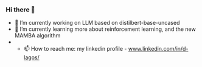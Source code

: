 ### Hi there 👋

- 🔭 I’m currently working on LLM based on distilbert-base-uncased
- 🌱 I’m currently learning more about reinforcement learning, and the new MAMBA algorithm
- - 📫 How to reach me: my linkedin profile - www.linkedin.com/in/d-lagos/

<!--
**danlagos/danlagos** is a ✨ _special_ ✨ repository because its `README.md` (this file) appears on your GitHub profile.

Here are some ideas to get you started:
- 🤔 I’m looking for help with ...
- 💬 Ask me about ...
- 👯 I’m looking to collaborate on ...
- 😄 Pronouns: He/Him
- ⚡ Fun fact: ...

-->
